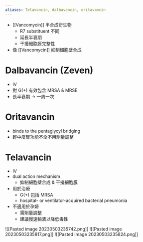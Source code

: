 ```yaml
---
aliases: Telavancin, dalbavancin, oritavancin
---
```

- [[Vancomycin]] 半合成衍生物
	- R7 substituent 不同
	- 延長半衰期
	- 干擾細胞膜完整性
- 像 [[Vancomycin]] 抑制細胞壁合成 
# Dalbavancin (Zeven)
- IV
- 對 G(+) 有效包含 MRSA & MRSE
- 長半衰期 $\rightarrow$ 一周一次
# Oritavancin
- binds to the pentaglycyl bridging
- 輕中度腎功能不全不用劑量調整
# Telavancin
- IV
- dual action mechanism
	- 抑制細胞壁合成 & 干擾細胞膜
- 用於治療
	- G(+) 包括 MRSA
	- hospital- or ventilator-acquired bacterial pneumonia
- 不適用於孕婦
	- 需劑量調整
	- 建議慢速輸液以降低毒性

![[Pasted image 20230503235742.png]]
![[Pasted image 20230503235817.png]]
![[Pasted image 20230503235824.png]]